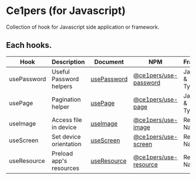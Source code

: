 # Ce1pers (for Javascript)

Collection of hook for Javascript side application or framework.

## Each hooks.

| Hook        | Description             | Document                                                                        | NPM                                                                          | Framework               |
| ----------- | ----------------------- | ------------------------------------------------------------------------------- | ---------------------------------------------------------------------------- | ----------------------- |
| usePassword | Useful Password helpers | [usePassword](https://github.com/code1iners/ce1pers-js/tree/master/usePassword) | [@ce1pers/use-password](https://www.npmjs.com/package/@ce1pers/use-password) | Javascript & Typescript |
| usePage     | Pagination helper       | [usePage](https://github.com/code1iners/ce1pers-js/tree/master/usePage)         | [@ce1pers/use-page](https://www.npmjs.com/package/@ce1pers/use-page)         | Javascript & Typescript |
| useImage    | Access file in device   | [useImage](https://github.com/code1iners/ce1pers-js/tree/master/useImage)       | [@ce1pers/use-image](https://www.npmjs.com/package/@ce1pers/use-image)       | React Native            |
| useScreen   | Set device orientation  | [useScreen](https://github.com/code1iners/ce1pers-js/tree/master/useScreen)     | [@ce1pers/use-screen](https://www.npmjs.com/package/@ce1pers/use-screen)     | React Native            |
| useResource | Preload app's resources | [useResource](https://github.com/code1iners/ce1pers-js/tree/master/useResource) | [@ce1pers/use-resource](https://www.npmjs.com/package/@ce1pers/use-resource) | React Native            |
